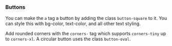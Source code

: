 ### Buttons

You can make the `a` tag a button by adding the class `button-square` to it. You can style this with bg-color, text-color, and all other text styling. 

Add rounded corners with the `corners-` tag which supports `corners-tiny` up to `corners-xl`. A circular button uses the class `button-oval`.

